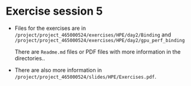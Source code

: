 # Exercise session 5

-   Files for the exercises are in `/project/project_465000524/exercises/HPE/day2/Binding`
    and `/project/project_465000524/exercises/HPE/day2/gpu_perf_binding`

    There are `Readme.md` files or PDF files with more information in the directories..

-   There are also more information in
    `/project/project_465000524/slides/HPE/Exercises.pdf`.

